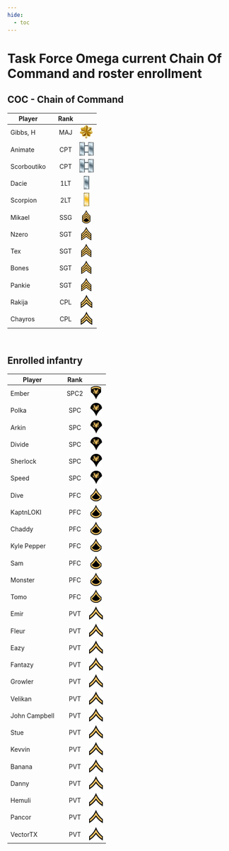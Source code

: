 ```yaml
---
hide:
  - toc
---
```

# Task Force Omega current Chain Of Command and roster enrollment

## COC - Chain of Command
 
| Player           | |Rank       |                                        | 
| -                |-|:-:        | :-:                                    |
| Gibbs, H    | | MAJ  | ![](assets/images/Ranks/small/MAJ.png) | Active   |
| Animate     | | CPT  | ![](assets/images/Ranks/small/CPT.png) | Active   |
| Scorboutiko | | CPT  | ![](assets/images/Ranks/small/CPT.png) | Active   |
| Dacie       | | 1LT  | ![](assets/images/Ranks/small/1LT.png) | Active   |
| Scorpion    | | 2LT  | ![](assets/images/Ranks/small/2LT.png) | Active   |
| Mikael      | | SSG  | ![](assets/images/Ranks/small/SSGBlack.png) | Active   |
| Nzero       | | SGT  | ![](assets/images/Ranks/small/SGTBlack.png) | Active   |
| Tex         | | SGT  | ![](assets/images/Ranks/small/SGTBlack.png) | Active   |
| Bones       | | SGT  | ![](assets/images/Ranks/small/SGTBlack.png) | Active   |
| Pankie      | | SGT  | ![](assets/images/Ranks/small/SGTBlack.png) | LOA |
| Rakija      | | CPL  | ![](assets/images/Ranks/small/CPLBlack.png) | Active   |
| Chayros     | | CPL  | ![](assets/images/Ranks/small/CPLBlack.png) | Active   |


<br>


## Enrolled infantry

| Player             | | Rank      |                                              | 
| -                  |-|:-:        | :-:                                          | 
| Ember         | | SPC2 | ![](assets/images/Ranks/small/SPC2Black.png) | Active   |
| Polka         | | SPC  | ![](assets/images/Ranks/small/SPC1Black.png) | Active   |
| Arkin         | | SPC  | ![](assets/images/Ranks/small/SPC1Black.png) | Active   |
| Divide        | | SPC  | ![](assets/images/Ranks/small/SPC1Black.png) | Active   |
| Sherlock      | | SPC  | ![](assets/images/Ranks/small/SPC1Black.png) | Active   |
| Speed         | | SPC  | ![](assets/images/Ranks/small/SPC1Black.png) | Active   |
| Dive          | | PFC  | ![](assets/images/Ranks/small/PFCBlack.png) | Active   |
| KaptnLOKI     | | PFC  | ![](assets/images/Ranks/small/PFCBlack.png) | Active   |
| Chaddy        | | PFC  | ![](assets/images/Ranks/small/PFCBlack.png) | Active   |
| Kyle Pepper   | | PFC  | ![](assets/images/Ranks/small/PFCBlack.png) | Active   |
| Sam           | | PFC  | ![](assets/images/Ranks/small/PFCBlack.png) | Active   |
| Monster       | | PFC  | ![](assets/images/Ranks/small/PFCBlack.png) | Inactive |
| Tomo          | | PFC  | ![](assets/images/Ranks/small/PFCBlack.png) | Inactive |
| Emir          | | PVT  | ![](assets/images/Ranks/small/PVTBlack.png) | Active   |
| Fleur         | | PVT  | ![](assets/images/Ranks/small/PVTBlack.png) | Active   |
| Eazy          | | PVT  | ![](assets/images/Ranks/small/PVTBlack.png) | Inactive |
| Fantazy       | | PVT  | ![](assets/images/Ranks/small/PVTBlack.png) | LoA      |
| Growler       | | PVT  | ![](assets/images/Ranks/small/PVTBlack.png) | Inactive |
| Velikan       | | PVT  | ![](assets/images/Ranks/small/PVTBlack.png) | Inactive |
| John Campbell | | PVT  | ![](assets/images/Ranks/small/PVTBlack.png) | Active   |
| Stue          | | PVT  | ![](assets/images/Ranks/small/PVTBlack.png) | LoA      |
| Kevvin        | | PVT  | ![](assets/images/Ranks/small/PVTBlack.png) | Active   |
| Banana        | | PVT  | ![](assets/images/Ranks/small/PVTBlack.png) | Active   |
| Danny         | | PVT  | ![](assets/images/Ranks/small/PVTBlack.png) | Active   |
| Hemuli        | | PVT  | ![](assets/images/Ranks/small/PVTBlack.png) | Active   |
| Pancor        | | PVT  | ![](assets/images/Ranks/small/PVTBlack.png) | Active   |
| VectorTX      | | PVT  | ![](assets/images/Ranks/small/PVTBlack.png) | Active   |